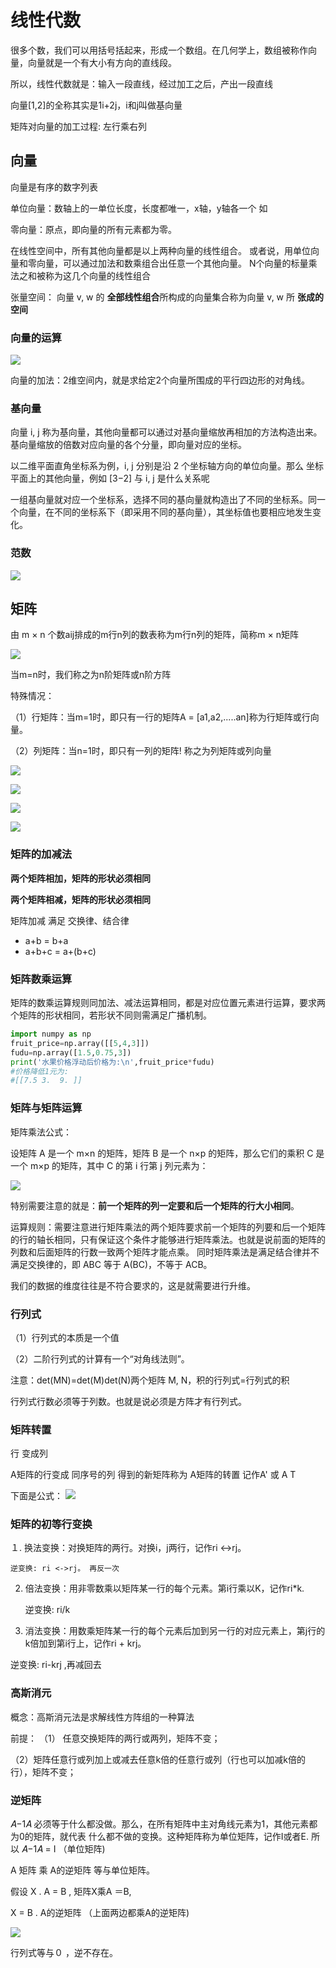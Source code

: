 # 线性代数

很多个数，我们可以用括号括起来，形成一个数组。在几何学上，数组被称作向量，向量就是一个有大小有方向的直线段。

所以，线性代数就是：输入一段直线，经过加工之后，产出一段直线

向量[1,2]的全称其实是1i+2j，i和j叫做基向量

矩阵对向量的加工过程: 左行乘右列


## 向量

向量是有序的数字列表


单位向量：数轴上的一单位长度，长度都唯一，x轴，y轴各一个 如


零向量：原点，即向量的所有元素都为零。


在线性空间中，所有其他向量都是以上两种向量的线性组合。 或者说，用单位向量和零向量，可以通过加法和数乘组合出任意一个其他向量。 N个向量的标量乘法之和被称为这几个向量的线性组合


张量空间： 向量 v, w 的 **全部线性组合**所构成的向量集合称为向量 v, w 所 **张成的空间**

### 向量的运算

![](images/math_03.png)


向量的加法：2维空间内，就是求给定2个向量所围成的平行四边形的对角线。

### 基向量

向量 i, j 称为基向量，其他向量都可以通过对基向量缩放再相加的方法构造出来。基向量缩放的倍数对应向量的各个分量，即向量对应的坐标。


以二维平面直角坐标系为例，i, j 分别是沿 2 个坐标轴方向的单位向量。那么
坐标平面上的其他向量，例如 [3−2] 与 i, j 是什么关系呢

一组基向量就对应一个坐标系，选择不同的基向量就构造出了不同的坐标系。同一个向量，在不同的坐标系下（即采用不同的基向量），其坐标值也要相应地发生变化。




 
### 范数

![](images/math_04.png)



## 矩阵

由 m × n 个数aij排成的m行n列的数表称为m行n列的矩阵，简称m × n矩阵

![](images/math_14.png)


当m=n时，我们称之为n阶矩阵或n阶方阵

特殊情况：

（1）行矩阵：当m=1时，即只有一行的矩阵A = [a1,a2,.....an]称为行矩阵或行向量。

（2）列矩阵：当n=1时，即只有一列的矩阵! 称之为列矩阵或列向量



![](images/math_08.png)

![](images/math_05.png)

![](images/math_06.png)

![](images/math_07.png)


### 矩阵的加减法 

**两个矩阵相加，矩阵的形状必须相同**

**两个矩阵相减，矩阵的形状必须相同**

矩阵加减 满足 交换律、结合律
- a+b = b+a
- a+b+c = a+(b+c)

### **矩阵数乘运算** 

矩阵的数乘运算规则同加法、减法运算相同，都是对应位置元素进行运算，要求两个矩阵的形状相同，若形状不同则需满足广播机制。

```python
import numpy as np 
fruit_price=np.array([[5,4,3]])  
fudu=np.array([1.5,0.75,3])  
print('水果价格浮动后价格为:\n',fruit_price*fudu)
#价格降低1元为:
#[[7.5 3.  9. ]]
```


### **矩阵与矩阵运算**


矩阵乘法公式：

设矩阵 A 是一个 m×n 的矩阵，矩阵 B 是一个 n×p 的矩阵，那么它们的乘积 C 是一个 m×p 的矩阵，其中 C 的第 i 行第 j 列元素为：

![](images/math_13.png)


特别需要注意的就是：**前一个矩阵的列一定要和后一个矩阵的行大小相同**。

运算规则：需要注意进行矩阵乘法的两个矩阵要求前一个矩阵的列要和后一个矩阵的行的轴长相同，只有保证这个条件才能够进行矩阵乘法。也就是说前面的矩阵的列数和后面矩阵的行数一致两个矩阵才能点乘。 同时矩阵乘法是满足结合律并不满足交换律的，即 ABC 等于 A(BC)，不等于 ACB。

我们的数据的维度往往是不符合要求的，这是就需要进行升维。




### 行列式

（1）行列式的本质是一个值

（2）二阶行列式的计算有一个“对角线法则”。

注意：det(MN)=det(M)det(N)两个矩阵 M, N，积的行列式=行列式的积 

行列式行数必须等于列数。也就是说必须是方阵才有行列式。


### 矩阵转置

行 变成列 

A矩阵的行变成 同序号的列 得到的新矩阵称为  A矩阵的转置 记作A' 或 A T

下面是公式： 
![](images/math_15.png)

### 矩阵的初等行变换

１. 换法变换：对换矩阵的两行。对换i，j两行，记作ri <->rj。
  
    逆变换: ri <->rj。 再反一次

2. 倍法变换：用非零数乘以矩阵某一行的每个元素。第i行乘以K，记作ri*k.
    
   逆变换:  ri/k

3. 消法变换：用数乘矩阵某一行的每个元素后加到另一行的对应元素上，第j行的k倍加到第i行上，记作ri + krj。

  逆变换:  ri-krj ,再减回去

### 高斯消元

概念：高斯消元法是求解线性方阵组的一种算法

前提：
（1） 任意交换矩阵的两行或两列，矩阵不变；

（2）矩阵任意行或列加上或减去任意k倍的任意行或列（行也可以加减k倍的行），矩阵不变；


### 逆矩阵

𝐴−1𝐴 必须等于什么都没做。那么，在所有矩阵中主对角线元素为1，其他元素都为0的矩阵，就代表
什么都不做的变换。这种矩阵称为单位矩阵，记作I或者E.
所以 𝐴−1𝐴 = I （单位矩阵) 

A 矩阵 乘 A的逆矩阵 等与单位矩阵。 

假设 X . A = B , 矩阵X乘A ＝B,

X = B . A的逆矩阵  （上面两边都乘A的逆矩阵)

![](images/math_16.png)

行列式等与０ ，逆不存在。 



